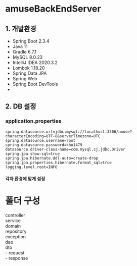 # amuseBackEndServer

## 1. 개발환경
- Spring Boot 2.3.4
- Java 11
- Gradle 6.7.1
- MySQL 8.0.23
- IntelliJ IDEA 2020.3.2
- Lombok 1.18.20
- Spring Data JPA
- Spring Web
- Spring Boot DevTools
- 


## 2. DB 설정

### application.properties
    spring.datasource.url=jdbc:mysql://localhost:3306/amuse?characterEncoding=UTF-8&serverTimezone=UTC
    spring.datasource.username=root
    spring.datasource.password=khu1479
    datasource.driver-class-name=com.mysql.cj.jdbc.Driver
    spring.jpa.show-sql=true
    spring.jpa.hibernate.ddl-auto=create-drop
    spring.jpa.properties.hibernate.format_sql=true
    logging.level.root=INFO

#### 각자 환경에 맞게 설정

# 폴더 구성

controller              
service                 
domain              
repository              
exception               
dao             
dto             
    - request               
    - response                  
    

